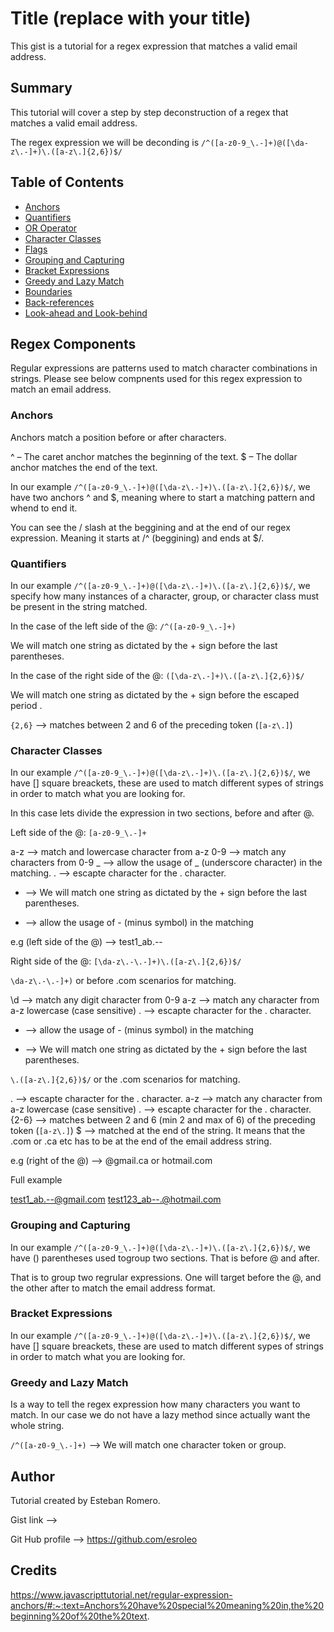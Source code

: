 # Title (replace with your title)

This gist is a tutorial for a regex expression that matches a valid email address.

## Summary

This tutorial will cover a step by step deconstruction of a regex that matches a valid email address.

The regex expression we will be deconding is ```/^([a-z0-9_\.-]+)@([\da-z\.-]+)\.([a-z\.]{2,6})$/```


## Table of Contents

- [Anchors](#anchors)
- [Quantifiers](#quantifiers)
- [OR Operator](#or-operator)
- [Character Classes](#character-classes)
- [Flags](#flags)
- [Grouping and Capturing](#grouping-and-capturing)
- [Bracket Expressions](#bracket-expressions)
- [Greedy and Lazy Match](#greedy-and-lazy-match)
- [Boundaries](#boundaries)
- [Back-references](#back-references)
- [Look-ahead and Look-behind](#look-ahead-and-look-behind)

## Regex Components

Regular expressions are patterns used to match character combinations in strings. Please see below compnents used for this regex expression to match an email address.


### Anchors

Anchors match a position before or after characters.

 ^ – The caret anchor matches the beginning of the text.
 $ – The dollar anchor matches the end of the text.

In our example  ```/^([a-z0-9_\.-]+)@([\da-z\.-]+)\.([a-z\.]{2,6})$/```, we have two anchors ^ and $, meaning where to start a matching pattern and whend to end it.

You can see the / slash at the beggining and at the end of our regex expression. Meaning it starts at /^ (beggining) and ends at $/.

### Quantifiers

In our example  ```/^([a-z0-9_\.-]+)@([\da-z\.-]+)\.([a-z\.]{2,6})$/```, we specify how many instances of a character, group, or character class must be present in the string matched.

In the case of the left side of the @: ```/^([a-z0-9_\.-]+)```

We will match one string as dictated by the + sign before the last parentheses.

In the case of the right side of the @: ```([\da-z\.-]+)\.([a-z\.]{2,6})$/```

We will match one string as dictated by the + sign before the escaped period \.

```{2,6}``` --> matches between 2 and 6 of the preceding token (```[a-z\.]```)

### Character Classes

In our example  ```/^([a-z0-9_\.-]+)@([\da-z\.-]+)\.([a-z\.]{2,6})$/```, we have [] square breackets, these are used to match different sypes of strings in order to match what you are looking for. 

In this case lets divide the expression in two sections, before and after @.

Left side of the @: ```[a-z0-9_\.-]+```

a-z --> match and lowercase character from a-z
0-9 --> match any characters from 0-9
_ --> allow the usage of _ (underscore character) in the matching.
\. --> escapte character for the . character.
+ --> We will match one string as dictated by the + sign before the last parentheses.
- --> allow the usage of - (minus symbol) in the matching


e.g (left side of the @) --> test1_ab.--  


Right side of the @: ```[\da-z\.-\.-]+)\.([a-z\.]{2,6})$/```

```\da-z\.-\.-]+)``` or before .com scenarios for matching.

\d --> match any digit character from 0-9
a-z --> match any character from a-z lowercase (case sensitive)
\. --> escapte character for the . character.
- --> allow the usage of - (minus symbol) in the matching
+ --> We will match one string as dictated by the + sign before the last parentheses.

```\.([a-z\.]{2,6})$/``` or the .com scenarios for matching.

\. --> escapte character for the . character.
a-z --> match any character from a-z lowercase (case sensitive)
\. --> escapte character for the . character.
{2-6} --> matches between 2 and 6 (min 2 and max of 6) of the preceding token (```[a-z\.]```)
$ --> matched at the end of the string. It means that the .com or .ca etc has to be at the end of the email address string.

e.g (right of the @) --> @gmail.ca or hotmail.com

Full example 

test1_ab.--@gmail.com
test123_ab--.@hotmail.com

### Grouping and Capturing

In our example  ```/^([a-z0-9_\.-]+)@([\da-z\.-]+)\.([a-z\.]{2,6})$/```, we have () parentheses used togroup two sections. That is before @ and after. 

That is to group two regrular expressions. One will target before the @, and the other after to match the email address format.

### Bracket Expressions

In our example  ```/^([a-z0-9_\.-]+)@([\da-z\.-]+)\.([a-z\.]{2,6})$/```, we have [] square breackets, these are used to match different sypes of strings in order to match what you are looking for. 

### Greedy and Lazy Match

Is a way to tell the regex expression how many characters you want to match. In our case we do not have a lazy method since actually want the whole string. 

```/^([a-z0-9_\.-]+)``` --> We will match one character token or group.

## Author

Tutorial created by Esteban Romero. 

Gist link --> 

Git Hub profile --> https://github.com/esroleo


## Credits

https://www.javascripttutorial.net/regular-expression-anchors/#:~:text=Anchors%20have%20special%20meaning%20in,the%20beginning%20of%20the%20text.


